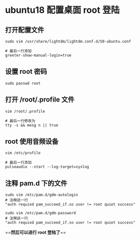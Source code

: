# ubuntu18 配置桌面 root 登陆

## 打开配置文件

```shell
sudo vim /usr/share/lightdm/lightdm.conf.d/50-ubuntu.conf

# 最后一行添加
greeter-show-manual-login=true
```

## 设置 root 密码

```shell
sudo passwd root
```

## 打开 /root/.profile 文件

```shell
vim /root/.profile

# 最后一行修改为
tty -s && mesg n || true
```

## root 使用音频设备

```shell
vim /etc/profile

# 最后一行添加
pulseaudio --start --log-target=syslog
```

## 注释 pam.d 下的文件

```shell
sudo vim /etc/pam.d/gdm-autologin
# 注释这一行
"auth requied pam_succeed_if.so user != root quiet success"

sudo vim /etc/pam.d/gdm-password
# 注释这一行
"auth requied pam_succeed_if.so user != root quiet success"
```

==**然后可以进行 root 登陆了**==

